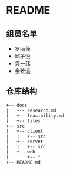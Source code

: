# README

## 组员名单

- 罗丽薇
- 邱子悦
- 袁一玮
- 余致远

## 仓库结构

```code
+-- docs
|   +-- research.md
|   +-- feasibility.md
|   +-- files
+-- src
|   +-- client
|   |   +-- src
|   +-- server
|   |   +-- src
|   +-- web
|       +-- * 
+-- README.md
```
